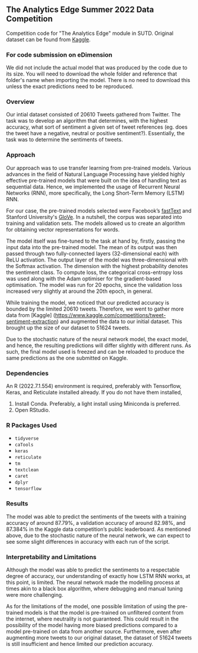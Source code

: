 ## The Analytics Edge Summer 2022 Data Competition

Competition code for "The Analytics Edge" module in SUTD. Original dataset can be found from [Kaggle](https://www.kaggle.com/c/2022tae/leaderboard).

### For code submission on eDimension

We did not include the actual model that was produced by the code due to its size. You will need to download the whole folder and reference that folder's name when importing the model. There is no need to download this unless the exact predictions need to be reproduced.

### Overview

Our intial dataset consisted of 20610 Tweets gathered from Twitter. The task was to develop an algorithm that determines, with the highest accuracy, what sort of sentiment a given set of tweet references (eg. does the tweet have a negative, neutral or positive sentiment?). Essentially, the task was to determine the sentiments of tweets.


### Approach

Our approach was to use transfer learning from pre-trained models. Various advances in the field of Natural Language Processing have yielded highly effective pre-trained models that were built on the idea of handling text as sequential data. Hence, we implemented the usage of Recurrent Neural Networks (RNN), more specifically, the Long Short-Term Memory (LSTM) RNN.

For our case, the pre-trained models selected were Facebook’s [fastText](https://fasttext.cc/) and Stanford University's [GloVe](https://nlp.stanford.edu/projects/glove/). In a nutshell, the corpus was separated into training and validation sets. The models allowed us to create an algorithm for obtaining vector representations for words. 

The model itself was fine-tuned to the task at hand by, firstly, passing the input data into the pre-trained model. The mean of its output was then passed through two fully-connected layers (32-dimensional each) with ReLU activation. The output layer of the model was three-dimensional with the Softmax activation. The dimension with the highest probability denotes the sentiment class. To compute loss, the categorical cross-entropy loss was used along with the Adam optimiser for the gradient-based optimisation. The model was run for 20 epochs, since the validation loss increased very slightly at around the 20th epoch, in general.

While training the model, we noticed that our predicted accuracy is bounded by the limited 20610 tweets. Therefore, we went to gather more data from [Kaggle] (https://www.kaggle.com/competitions/tweet-sentiment-extraction) and augmented the data to our initial dataset. This brought up the size of our dataset to 51624 tweets.

Due to the stochastic nature of the neural network model, the exact model, and hence, the resulting predictions will differ slightly with different runs. As such, the final model used is freezed and can be reloaded to produce the same predictions as the one submitted on Kaggle. 

### Dependencies

An R (2022.7.1.554) environment is required, preferably with Tensorflow, Keras, and Reticulate installed already. If you do not have them installed, 

1. Install Conda. Preferably, a light install using Miniconda is preferred.
2. Open RStudio.

### R Packages Used

- `tidyverse`
- `caTools`
- `keras`
- `reticulate`
- `tm`
- `textclean`
- `caret`
- `dplyr`
- `tensorflow`

### Results

The model was able to predict the sentiments of the tweets with a training accuracy of around 87.79%, a validation accuracy of around 82.98%, and 87.384% in the Kaggle data competition’s public leaderboard. As mentioned above, due to the stochastic nature of the neural network, we can expect to see some slight differences in accuracy with each run of the script. 

### Interpretability and Limitations

Although the model was able to predict the sentiments to a respectable degree of accuracy, our understanding of exactly how LSTM RNN works, at this point, is limited. The neural network made the modelling process at times akin to a black box algorithm, where debugging and manual tuning were more challenging. 

As for the limitations of the model, one possible limitation of using the pre-trained models is that the model is pre-trained on unfiltered content from the internet, where neutrality is not guaranteed. This could result in the possibility of the model having more biased predictions compared to a model pre-trained on data from another source. Furthermore, even after augmenting more tweets to our original dataset, the dataset of 51624 tweets is still insufficient and hence limited our prediction accuracy. 
